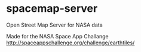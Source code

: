 spacemap-server
===============

Open Street Map Server for NASA data

Made for the NASA Space App Challange
http://spaceappschallenge.org/challenge/earthtiles/